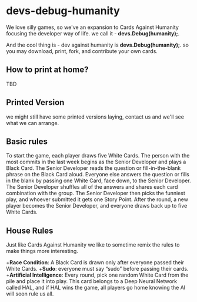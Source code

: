 # devs-debug-humanity
We love silly games, so we've an expansion to Cards Against Humanity focusing the developer way of life. we call it - **devs.Debug(humanity);**.

And the cool thing is - dev against humanity is **devs.Debug(humanity);**. so you may download, print, fork, and contribute your own cards.

## How to print at home?
TBD

## Printed Version
we might still have some printed versions laying, contact us and we'll see what we can arrange.

## Basic rules 
To start the game, each player draws five White Cards. The person with the most commits in the last week begins as the Senior Developer and plays a Black Card. The Senior Developer reads the question or fill-in-the-blank phrase on the Black Card aloud.
Everyone else answers the question or fills in the blank by passing one White Card, face down, to the Senior Developer.
The Senior Developer shuffles all of the answers and shares each card combination with the group. The Senior Developer then picks the funniest play, and whoever submitted it gets one Story Point.
After the round, a new player becomes the Senior Developer, and everyone draws back up to five White Cards. 

## House Rules
Just like Cards Against Humanity we like to sometime remix the rules to make things more interesting. 

+**Race Condition**: A Black Card is drawn only after everyone passed their White Cards. 
+**Sudo**: everyone must say “sudo” before passing their cards. 
+**Artificial Intelligence**: Every round, pick one random White Card from the pile and place it into play. This card belongs to a Deep Neural Network called HAL, and if HAL wins the game, all players go home knowing the AI will soon rule us all.
